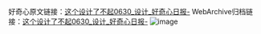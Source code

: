 好奇心原文链接：[这个设计了不起0630_设计_好奇心日报-](https://www.qdaily.com/articles/11406.html)
WebArchive归档链接：[这个设计了不起0630_设计_好奇心日报-](http://web.archive.org/web/20190623164442/https://www.qdaily.com/articles/11406.html)
![image](http://ww3.sinaimg.cn/large/007d5XDply1g3wgrscs1jj30u01hkq80)